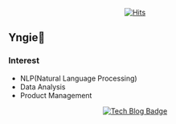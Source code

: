 <div align=center>
  
[![Hits](https://hits.seeyoufarm.com/api/count/incr/badge.svg?url=https%3A%2F%2Fgithub.com%2FYngie-C)](https://hits.seeyoufarm.com)

</div>

## Yngie💬 

### Interest
- NLP(Natural Language Processing)
- Data Analysis
- Product Management

<div align=center>

[![Tech Blog Badge](http://img.shields.io/badge/-Tech%20Blog-black?style=flat-square&logo=github&link=https://yngie-c.github.io/)](https://yngie-c.github.io/)

</div>
